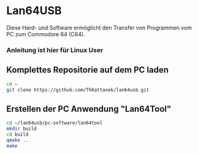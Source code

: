 # Lan64USB
Diese Hard- und Software ermöglicht den Transfer von Programmen vom PC zum Commodore 64 (C64).

### Anleitung ist hier für Linux User

## Komplettes Repositorie auf dem PC laden
```bash
cd ~
git clone https://github.com/ThKattanek/lan64usb.git
```

## Erstellen der PC Anwendung "Lan64Tool"
```bash
cd ~/lan64usb/pc-software/lan64tool
mkdir build
cd build
qmake ..
make
```
